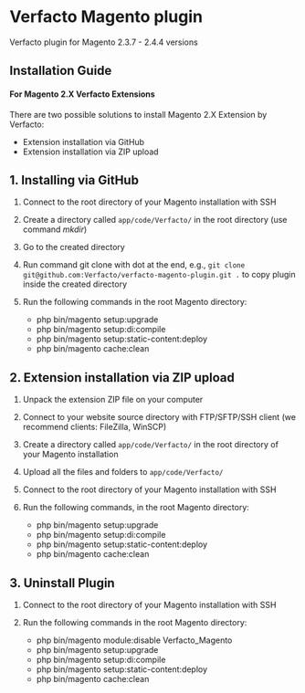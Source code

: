 # Verfacto Magento plugin

Verfacto plugin for Magento 2.3.7 - 2.4.4 versions

## Installation Guide
#### For Magento 2.X Verfacto Extensions

There are two possible solutions to install Magento 2.X Extension by Verfacto:

- Extension installation via GitHub
- Extension installation via ZIP upload

## 1. Installing via GitHub

1. Connect to the root directory of your Magento installation with SSH

2. Create a directory called `app/code/Verfacto/` in the root directory (use command *mkdir*)

3. Go to the created directory

4. Run command git clone <URL> with dot at the end, e.g., `git clone git@github.com:Verfacto/verfacto-magento-plugin.git .` to copy plugin inside the created directory

5. Run the following commands in the root Magento directory:
    * php bin/magento setup:upgrade
    * php bin/magento setup:di:compile
    * php bin/magento setup:static-content:deploy
    * php bin/magento cache:clean

## 2. Extension installation via ZIP upload

1. Unpack the extension ZIP file on your computer

2. Connect to your website source directory with FTP/SFTP/SSH client (we recommend clients: FileZilla, WinSCP)

3. Create a directory called `app/code/Verfacto/` in the root directory of your Magento installation

4. Upload all the files and folders to `app/code/Verfacto/`

5. Connect to the root directory of your Magento installation with SSH

6. Run the following commands, in the root Magento directory:
   * php bin/magento setup:upgrade
   * php bin/magento setup:di:compile
   * php bin/magento setup:static-content:deploy
   * php bin/magento cache:clean

## 3. Uninstall Plugin

1. Connect to the root directory of your Magento installation with SSH

2. Run the following commands in the root Magento directory:
    * php bin/magento module:disable Verfacto_Magento
    * php bin/magento setup:upgrade
    * php bin/magento setup:di:compile
    * php bin/magento setup:static-content:deploy
    * php bin/magento cache:clean